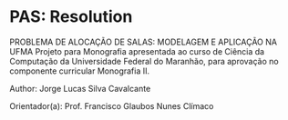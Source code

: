 # PAS: Resolution
PROBLEMA DE ALOCAÇÃO DE SALAS: MODELAGEM E APLICAÇÃO NA UFMA
Projeto para Monografia apresentada ao curso de Ciência da Computação da Universidade Federal do Maranhão, para aprovação no componente curricular Monografia II. 

Author: Jorge Lucas Silva Cavalcante

Orientador(a): Prof. Francisco Glaubos Nunes Clímaco
